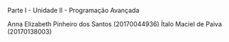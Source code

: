 Parte I - Unidade II - Programação Avançada

Anna Elizabeth Pinheiro dos Santos (20170044936) Ítalo Maciel de Paiva (20170138003)
